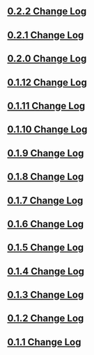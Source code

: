 ## [0.2.2 Change Log](https://github.com/efficientyboosters/dart_code/milestone/16?closed=1)

## [0.2.1 Change Log](https://github.com/efficientyboosters/dart_code/milestone/15?closed=1)

## [0.2.0 Change Log](https://github.com/efficientyboosters/dart_code/milestone/14?closed=1)

## [0.1.12 Change Log](https://github.com/efficientyboosters/dart_code/milestone/13?closed=1)

## [0.1.11 Change Log](https://github.com/efficientyboosters/dart_code/milestone/12?closed=1)

## [0.1.10 Change Log](https://github.com/efficientyboosters/dart_code/milestone/11?closed=1)

## [0.1.9 Change Log](https://github.com/efficientyboosters/dart_code/milestone/10?closed=1)

## [0.1.8 Change Log](https://github.com/efficientyboosters/dart_code/milestone/9?closed=1)

## [0.1.7 Change Log](https://github.com/efficientyboosters/dart_code/milestone/8?closed=1)

## [0.1.6 Change Log](https://github.com/efficientyboosters/dart_code/milestone/7?closed=1)

## [0.1.5 Change Log](https://github.com/efficientyboosters/dart_code/milestone/6?closed=1)

## [0.1.4 Change Log](https://github.com/efficientyboosters/dart_code/milestone/5?closed=1)

## [0.1.3 Change Log](https://github.com/efficientyboosters/dart_code/milestone/4?closed=1)

## [0.1.2 Change Log](https://github.com/efficientyboosters/dart_code/milestone/3?closed=1)

## [0.1.1 Change Log](https://github.com/efficientyboosters/dart_code/milestone/2?closed=1)
